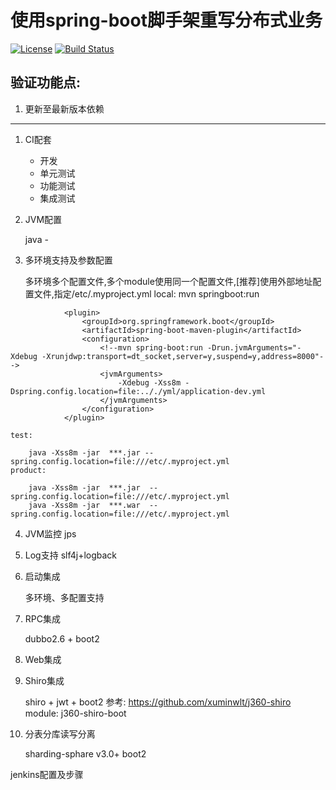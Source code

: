 # 使用spring-boot脚手架重写分布式业务


[![License](https://img.shields.io/badge/license-Apache%202-4EB1BA.svg)](https://www.apache.org/licenses/LICENSE-2.0.html)
[![Build Status](https://travis-ci.org/xuminwlt/j360-disboot-all.svg?branch=master)](https://travis-ci.org/xuminwlt/j360-disboot-all)


## 验证功能点:

1. 更新至最新版本依赖

----------------------------------

1. CI配套
    
    - 开发
    - 单元测试
    - 功能测试
    - 集成测试
    
2. JVM配置
    
    java -

3. 多环境支持及参数配置
    
    多环境多个配置文件,多个module使用同一个配置文件,[推荐]使用外部地址配置文件,指定/etc/.myproject.yml
    local:
        mvn springboot:run
        
```
            <plugin>
                <groupId>org.springframework.boot</groupId>
                <artifactId>spring-boot-maven-plugin</artifactId>
                <configuration>
                    <!--mvn spring-boot:run -Drun.jvmArguments="-Xdebug -Xrunjdwp:transport=dt_socket,server=y,suspend=y,address=8000"-->
                    <jvmArguments>
                        -Xdebug -Xss8m -Dspring.config.location=file:.././yml/application-dev.yml
                    </jvmArguments>
                </configuration>
            </plugin>
```  
        
    test:
    
        java -Xss8m -jar  ***.jar --spring.config.location=file:///etc/.myproject.yml    
    product:
    
        java -Xss8m -jar  ***.jar  --spring.config.location=file:///etc/.myproject.yml
        java -Xss8m -jar  ***.war  --spring.config.location=file:///etc/.myproject.yml
        
4. JVM监控
    jps
    
5. Log支持
    slf4j+logback
6. 启动集成
    
    多环境、多配置支持
    
7. RPC集成

    dubbo2.6 + boot2
    
8. Web集成
9. Shiro集成
    
    shiro + jwt + boot2
    参考: https://github.com/xuminwlt/j360-shiro
    module: j360-shiro-boot
    
10. 分表分库读写分离

    sharding-sphare v3.0+ boot2


jenkins配置及步骤



